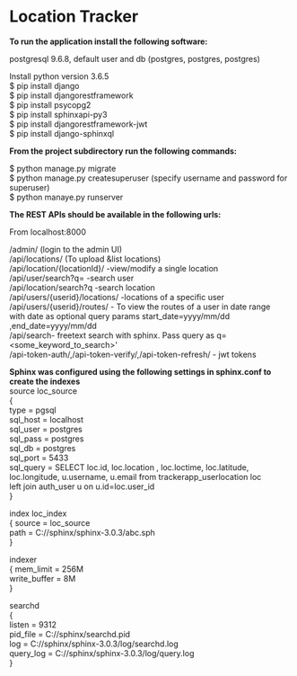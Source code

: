 # Location Tracker

**To run the application install the following software:**

postgresql 9.6.8, default user and db (postgres, postgres, postgres)

Install python version 3.6.5\
$ pip install django\
$ pip install djangorestframework\
$ pip install psycopg2\
$ pip install sphinxapi-py3\
$ pip install djangorestframework-jwt\
$ pip install django-sphinxql

**From the project subdirectory run the following commands:**

$ python manage.py migrate\
$ python manage.py createsuperuser (specify username and password for superuser)\
$ python manaye.py runserver

**The REST APIs should be available in the following urls:**

From localhost:8000

/admin/ (login to the admin UI)\
/api/locations/ (To upload &list locations)\
/api/location/{locationId}/ -view/modify a single location\
/api/user/search?q= -search user\
/api/location/search?q -search location\
/api/users/{userid}/locations/ -locations of a specific user\
/api/users/{userid}/routes/ - To view the routes of a user in date range                           
                              with date as optional query params start_date=yyyy/mm/dd ,end_date=yyyy/mm/dd                             
/api/search- freetext search with sphinx. Pass query as q=<some_keyword_to_search>'\
/api-token-auth/,/api-token-verify/,/api-token-refresh/ - jwt tokens                       

**Sphinx was configured using the following settings in sphinx.conf to create the indexes**\
source loc_source\
{\
    type      = pgsql\
    sql_host  = localhost\
    sql_user  = postgres\
    sql_pass  = postgres\
    sql_db    = postgres\
    sql_port  = 5433\
    sql_query = SELECT loc.id, loc.location , loc.loctime, loc.latitude, loc.longitude, u.username, u.email from trackerapp_userlocation loc\
                left join auth_user u on u.id=loc.user_id\
}

index loc_index\
{
    source        = loc_source\
    path          = C://sphinx/sphinx-3.0.3/abc.sph\
}

indexer\
{
    mem_limit    = 256M\
    write_buffer = 8M\
}

searchd\
{\
    listen                  = 9312\
    pid_file                = C://sphinx/searchd.pid\
    log         = C://sphinx/sphinx-3.0.3/log/searchd.log\
    query_log = C://sphinx/sphinx-3.0.3/log/query.log\
}